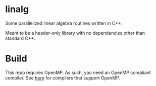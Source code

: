 # linalg

Some parallelized linear algebra routines written in C++.

Meant to be a header-only library with no dependencies other than standard C++.

# Build

This repo requires OpenMP. As such, you need an OpenMP compliant compiler.
See [here](https://www.openmp.org/resources/openmp-compilers-tools/) for compilers that
support OpenMP.
